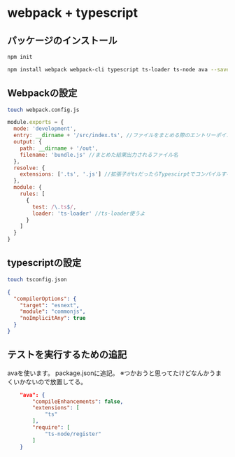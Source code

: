 

# webpack + typescript


## パッケージのインストール

```bash
npm init
```

```bash
npm install webpack webpack-cli typescript ts-loader ts-node ava --save-dev
```

## Webpackの設定

```bash
touch webpack.config.js
```

```javascript
module.exports = {
  mode: 'development',
  entry: __dirname + '/src/index.ts', //ファイルをまとめる際のエントリーポイント
  output: {
    path: __dirname + '/out',
    filename: 'bundle.js' //まとめた結果出力されるファイル名
  },
  resolve: {
    extensions: ['.ts', '.js'] //拡張子がtsだったらTypescirptでコンパイルする
  },
  module: {
    rules: [
      {
        test: /\.ts$/,
        loader: 'ts-loader' //ts-loader使うよ
      }
    ]
  }
}
```

## typescriptの設定

```bash
touch tsconfig.json
```

```json
{
  "compilerOptions": {
    "target": "esnext", 
    "module": "commonjs",
    "noImplicitAny": true
  }
}
```

## テストを実行するための追記

avaを使います。
package.jsonに追記。
※つかおうと思ってたけどなんかうまくいかないので放置してる。

```json
    "ava": {
        "compileEnhancements": false,
        "extensions": [
            "ts"
        ],
        "require": [
            "ts-node/register"
        ]
    }
```